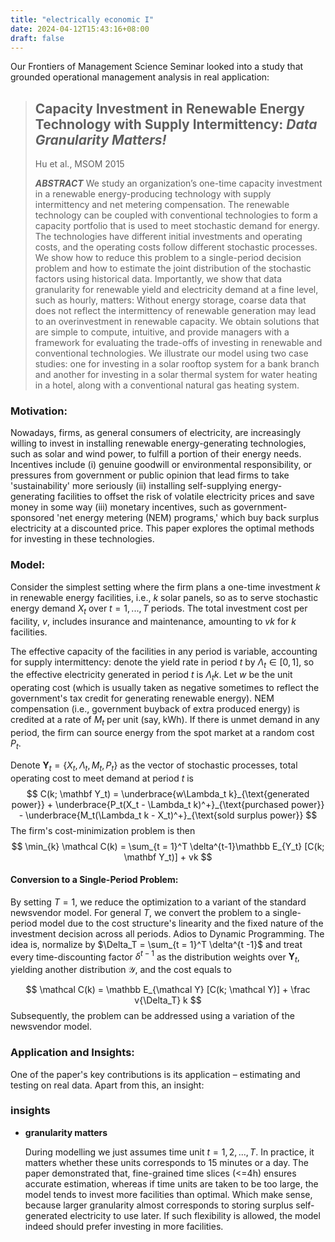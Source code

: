 ```yaml
---
title: "electrically economic I"
date: 2024-04-12T15:43:16+08:00
draft: false
---
```


Our Frontiers of Management Science Seminar looked into a study that grounded operational management analysis in real application:

> ## Capacity Investment in Renewable Energy Technology with Supply Intermittency: *Data Granularity Matters!*
>
> Hu et al., MSOM 2015
>
> ***ABSTRACT*** We study an organization’s one-time capacity investment in a renewable energy-producing technology with supply intermittency and net metering compensation. The renewable technology can be coupled with conventional technologies to form a capacity portfolio that is used to meet stochastic demand for energy. The technologies have different initial investments and operating costs, and the operating costs follow different stochastic processes. We show how to reduce this problem to a single-period decision problem and how to estimate the joint distribution of the stochastic factors using historical data. Importantly, we show that data granularity for renewable yield and electricity demand at a fine level, such as hourly, matters: Without energy storage, coarse data that does not reflect the intermittency of renewable generation may lead to an overinvestment in renewable capacity. We obtain solutions that are simple to compute, intuitive, and provide managers with a framework for evaluating the trade-offs of investing in renewable and conventional technologies. We illustrate our model using two case studies: one for investing in a solar rooftop system for a bank branch and another for investing in a solar thermal system for water heating in a hotel, along with a conventional natural gas heating system.

### Motivation:

Nowadays, firms, as general consumers of electricity, are increasingly willing to invest in installing renewable energy-generating technologies, such as solar and wind power, to fulfill a portion of their energy needs. Incentives include (i) genuine goodwill or environmental responsibility, or pressures from government or public opinion that lead firms to take 'sustainability' more seriously (ii) installing self-supplying energy-generating facilities to offset the risk of volatile electricity prices and save money in some way (iii) monetary incentives, such as government-sponsored 'net energy metering (NEM) programs,' which buy back surplus electricity at a discounted price. This paper explores the optimal methods for investing in these technologies.

### Model:

Consider the simplest setting where the firm plans a one-time investment $k$ in renewable energy facilities, i.e., $k$ solar panels, so as to serve stochastic energy demand $X_t$ over $t = 1, ..., T$ periods. The total investment cost per facility, $v$, includes insurance and maintenance, amounting to $vk$ for $k$ facilities.

The effective capacity of the facilities in any period is variable, accounting for supply intermittency: denote the yield rate in period $t$ by $\Lambda_t\in [0, 1]$, so the effective electricity generated in period $t$ is $\Lambda_t k$. Let $w$ be the unit operating cost (which is usually taken as negative sometimes to reflect the government's tax credit for generating renewable energy). NEM compensation (i.e., government buyback of extra produced energy) is credited at a rate of $M_t$ per unit (say, kWh). If there is unmet demand in any period, the firm can source energy from the spot market at a random cost $P_t$.

Denote $\mathbf Y_t = \{X_t, \Lambda_t, M_t, P_t\}$ as the vector of stochastic processes, total operating cost to meet demand at period $t$ is
$$
C(k; \mathbf Y_t) = \underbrace{w\Lambda_t k}_{\text{generated power}} + \underbrace{P_t(X_t - \Lambda_t k)^+}_{\text{purchased power}} - \underbrace{M_t(\Lambda_t k - X_t)^+}_{\text{sold surplus power}}
$$
The firm's cost-minimization problem is then
$$
\min_{k} \mathcal C(k) = \sum_{t = 1}^T \delta^{t-1}\mathbb E_{Y_t} [C(k; \mathbf Y_t)] + vk
$$

#### Conversion to a Single-Period Problem:

By setting $T = 1$, we reduce the optimization to a variant of the standard newsvendor model. For general $T$​, we convert the problem to a single-period model due to the cost structure's linearity and the fixed nature of the investment decision across all periods. Adios to Dynamic Programming. The idea is, normalize by $\Delta_T = \sum_{t = 1}^T \delta^{t -1}$ and treat every time-discounting factor $\delta^{t - 1}$ as the distribution weights over $\mathbf Y_t$, yielding another distribution $\mathcal Y$, and the cost equals to

$$
\mathcal C(k) = \mathbb E_{\mathcal Y} [C(k; \mathcal Y)] + \frac v{\Delta_T} k
$$
Subsequently, the problem can be addressed using a variation of the newsvendor model.

### Application and Insights:

One of the paper's key contributions is its application – estimating and testing on real data. Apart from this, an insight:

### insights

- **granularity matters** 

    During modelling we just assumes time unit $t = 1, 2, ..., T$. In practice, it matters whether these units corresponds to 15 minutes or a day. The paper demonstrated that, fine-grained time slices (<=4h) ensures accurate estimation, whereas if time units are taken to be too large, the model tends to invest more facilities than optimal. Which make sense, because larger granularity almost corresponds to storing surplus self-generated electricity to use later. If such flexibility is allowed, the model indeed should prefer investing in more facilities.
